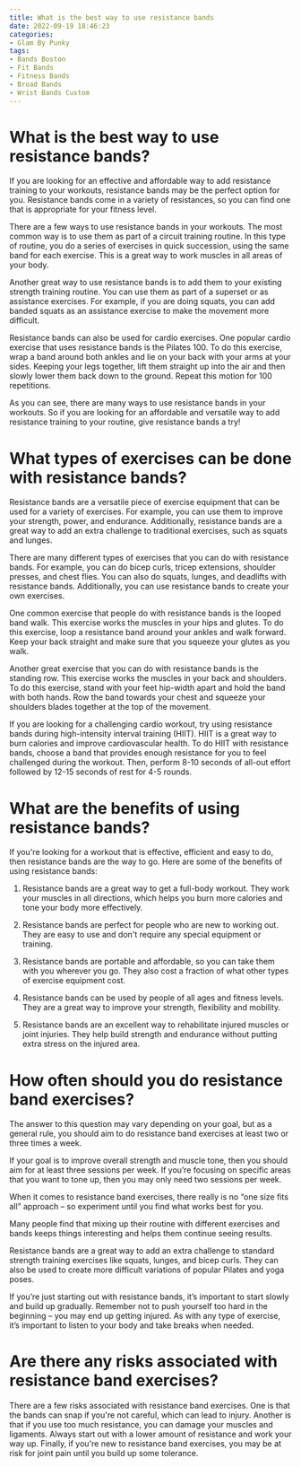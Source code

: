 ```yaml
---
title: What is the best way to use resistance bands
date: 2022-09-19 18:46:23
categories:
- Glam By Punky
tags:
- Bands Boston
- Fit Bands
- Fitness Bands
- Broad Bands
- Wrist Bands Custom
---
```



#  What is the best way to use resistance bands?

If you are looking for an effective and affordable way to add resistance training to your workouts, resistance bands may be the perfect option for you. Resistance bands come in a variety of resistances, so you can find one that is appropriate for your fitness level.

There are a few ways to use resistance bands in your workouts. The most common way is to use them as part of a circuit training routine. In this type of routine, you do a series of exercises in quick succession, using the same band for each exercise. This is a great way to work muscles in all areas of your body.

Another great way to use resistance bands is to add them to your existing strength training routine. You can use them as part of a superset or as assistance exercises. For example, if you are doing squats, you can add banded squats as an assistance exercise to make the movement more difficult.

Resistance bands can also be used for cardio exercises. One popular cardio exercise that uses resistance bands is the Pilates 100. To do this exercise, wrap a band around both ankles and lie on your back with your arms at your sides. Keeping your legs together, lift them straight up into the air and then slowly lower them back down to the ground. Repeat this motion for 100 repetitions.

As you can see, there are many ways to use resistance bands in your workouts. So if you are looking for an affordable and versatile way to add resistance training to your routine, give resistance bands a try!

#  What types of exercises can be done with resistance bands?

Resistance bands are a versatile piece of exercise equipment that can be used for a variety of exercises. For example, you can use them to improve your strength, power, and endurance. Additionally, resistance bands are a great way to add an extra challenge to traditional exercises, such as squats and lunges.

There are many different types of exercises that you can do with resistance bands. For example, you can do bicep curls, tricep extensions, shoulder presses, and chest flies. You can also do squats, lunges, and deadlifts with resistance bands. Additionally, you can use resistance bands to create your own exercises.

One common exercise that people do with resistance bands is the looped band walk. This exercise works the muscles in your hips and glutes. To do this exercise, loop a resistance band around your ankles and walk forward. Keep your back straight and make sure that you squeeze your glutes as you walk.

Another great exercise that you can do with resistance bands is the standing row. This exercise works the muscles in your back and shoulders. To do this exercise, stand with your feet hip-width apart and hold the band with both hands. Row the band towards your chest and squeeze your shoulders blades together at the top of the movement.

If you are looking for a challenging cardio workout, try using resistance bands during high-intensity interval training (HIIT). HIIT is a great way to burn calories and improve cardiovascular health. To do HIIT with resistance bands, choose a band that provides enough resistance for you to feel challenged during the workout. Then, perform 8-10 seconds of all-out effort followed by 12-15 seconds of rest for 4-5 rounds.

#  What are the benefits of using resistance bands?

If you're looking for a workout that is effective, efficient and easy to do, then resistance bands are the way to go. Here are some of the benefits of using resistance bands:

1. Resistance bands are a great way to get a full-body workout. They work your muscles in all directions, which helps you burn more calories and tone your body more effectively.

2. Resistance bands are perfect for people who are new to working out. They are easy to use and don't require any special equipment or training.

3. Resistance bands are portable and affordable, so you can take them with you wherever you go. They also cost a fraction of what other types of exercise equipment cost.

4. Resistance bands can be used by people of all ages and fitness levels. They are a great way to improve your strength, flexibility and mobility.

5. Resistance bands are an excellent way to rehabilitate injured muscles or joint injuries. They help build strength and endurance without putting extra stress on the injured area.

#  How often should you do resistance band exercises?

The answer to this question may vary depending on your goal, but as a general rule, you should aim to do resistance band exercises at least two or three times a week.

If your goal is to improve overall strength and muscle tone, then you should aim for at least three sessions per week. If you’re focusing on specific areas that you want to tone up, then you may only need two sessions per week.

When it comes to resistance band exercises, there really is no “one size fits all” approach – so experiment until you find what works best for you.

Many people find that mixing up their routine with different exercises and bands keeps things interesting and helps them continue seeing results.

Resistance bands are a great way to add an extra challenge to standard strength training exercises like squats, lunges, and bicep curls. They can also be used to create more difficult variations of popular Pilates and yoga poses.

If you’re just starting out with resistance bands, it’s important to start slowly and build up gradually. Remember not to push yourself too hard in the beginning – you may end up getting injured. As with any type of exercise, it’s important to listen to your body and take breaks when needed.

#  Are there any risks associated with resistance band exercises?

There are a few risks associated with resistance band exercises. One is that the bands can snap if you're not careful, which can lead to injury. Another is that if you use too much resistance, you can damage your muscles and ligaments. Always start out with a lower amount of resistance and work your way up. Finally, if you're new to resistance band exercises, you may be at risk for joint pain until you build up some tolerance.